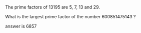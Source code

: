 The prime factors of 13195 are 5, 7, 13 and 29.

What is the largest prime factor of the number 600851475143 ?

answer is 6857